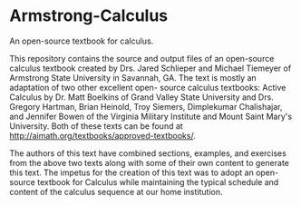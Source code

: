 # Armstrong-Calculus
An open-source textbook for calculus.

This repository contains the source and output files of an open-source calculus textbook created by Drs. Jared Schlieper and 
Michael Tiemeyer of Armstrong State University in Savannah, GA.  The text is mostly an adaptation of two other excellent open-
source calculus textbooks:  Active Calculus by Dr. Matt Boelkins of Grand Valley State University and Drs. Gregory Hartman, 
Brian Heinold, Troy Siemers, Dimplekumar Chalishajar, and Jennifer Bowen of the Virginia Military Institute and Mount Saint
Mary's University.  Both of these texts can be found at http://aimath.org/textbooks/approved-textbooks/.

The authors of this text have combined sections, examples, and exercises from the above two texts along with some of their 
own content to generate this text.  The impetus for the creation of this text was to adopt an open-source textbook for 
Calculus while maintaining the typical schedule and content of the calculus sequence at our home institution.
